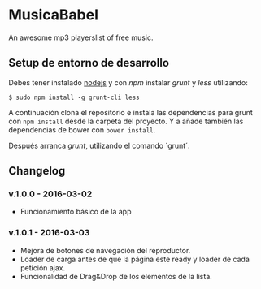 # MusicaBabel   
An awesome mp3 playerslist of free music.

## Setup de entorno de desarrollo

Debes tener instalado [nodejs](http://nodejs.org/en/) y con *npm* instalar *grunt* y *less* utilizando:

```
$ sudo npm install -g grunt-cli less
```

A continuación clona el repositorio e instala las dependencias para grunt con `npm install` desde la carpeta del proyecto. Y a añade también las dependencias de bower con `bower install`.

Después arranca *grunt*, utilizando el comando ´grunt´.


## Changelog

### v.1.0.0 - 2016-03-02

* Funcionamiento básico de la app

### v.1.0.1 - 2016-03-03

* Mejora de botones de navegación del reproductor.
* Loader de carga antes de que la página este ready y loader de cada petición ajax.
* Funcionalidad de Drag&Drop de los elementos de la lista.

